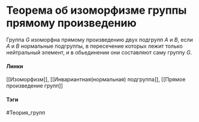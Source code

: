 # Теорема об изоморфизме группы прямому произведению
Группа $G$ изоморфна прямому произведению двух подгрупп $A$ и $B$, если $A$ и $B$ нормальные подгруппы, в пересечение которых лежит только нейтральный элемент, и в обьединении они составляют саму группу $G$.

#### Линки 
[[Изоморфизм]],
[[Инвариантная(нормальная) подгруппа]],
[[Прямое произведение групп]]
#### Тэги 
 #Теория_групп 